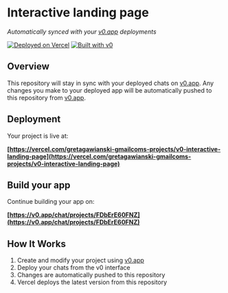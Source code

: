 # Interactive landing page

*Automatically synced with your [v0.app](https://v0.app) deployments*

[![Deployed on Vercel](https://img.shields.io/badge/Deployed%20on-Vercel-black?style=for-the-badge&logo=vercel)](https://vercel.com/gretagawianski-gmailcoms-projects/v0-interactive-landing-page)
[![Built with v0](https://img.shields.io/badge/Built%20with-v0.app-black?style=for-the-badge)](https://v0.app/chat/projects/FDbErE60FNZ)

## Overview

This repository will stay in sync with your deployed chats on [v0.app](https://v0.app).
Any changes you make to your deployed app will be automatically pushed to this repository from [v0.app](https://v0.app).

## Deployment

Your project is live at:

**[https://vercel.com/gretagawianski-gmailcoms-projects/v0-interactive-landing-page](https://vercel.com/gretagawianski-gmailcoms-projects/v0-interactive-landing-page)**

## Build your app

Continue building your app on:

**[https://v0.app/chat/projects/FDbErE60FNZ](https://v0.app/chat/projects/FDbErE60FNZ)**

## How It Works

1. Create and modify your project using [v0.app](https://v0.app)
2. Deploy your chats from the v0 interface
3. Changes are automatically pushed to this repository
4. Vercel deploys the latest version from this repository